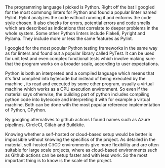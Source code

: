 The programming language I picked is Python. Right off the bat I googled for the most commong linters for Python and found a popular linter named
Pylint. Pylint analyzes the code without running it and enforms the code style chosen. It also checks for errors, potential errors and code smells which are
described as indications that correlate to deeper problems in the whole system. Some other Python linters include Flake8, Pyright and Pylama. They include
more or less the same features as Pylint.

I googled for the most popular Python testing frameworks in the same way as for linters and found out a popular library called PyTest. It can be used
for unit test and even complex functional tests which involve making sure that the program works on a broader scale, according to user expectations.

Python is both an interpreted and a compiled language which means that it's first compiled into bytecode but instead of being executed by the machine
, its read and executed by some other program, usually a virtual machine which works as a CPU execution environment. So even if the material says otherwise,
 the building part of python includes compiling python code into bytecode and interpreting it with for example a virtual machine. Both can be done with the
most popular reference implementation of Python, CPython.

By googling alternatives to github actions I found names such as Azure pipelines, CircleCI, Gitlab and Buildkite.

Knowing whether a self-hosted or cloud-based setup would be better is impossible without knowing the specifics of the project. As detailed in the material,
self-hosted CI/CD environments give more flexibility and are often suitable for large scale projects, where as cloud-based environments such as Github
actions can be setup faster and with less work. So the most important thing is to know is the scale of the project.
